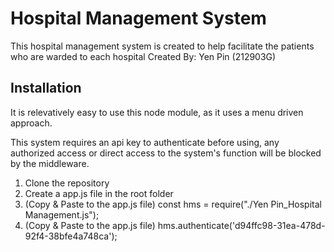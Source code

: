# Hospital Management System

This hospital management system is created to help facilitate the patients who are warded to each hospital
Created By: Yen Pin (212903G)

## Installation

It is relevatively easy to use this node module, as it uses a menu driven approach.

This system requires an api key to authenticate before using, any authorized access or direct access to the system's function will be blocked by the middleware.

1. Clone the repository
2. Create a app.js file in the root folder
3. (Copy & Paste to the app.js file) const hms = require("./Yen Pin_Hospital Management.js");
4. (Copy & Paste to the app.js file) hms.authenticate('d94ffc98-31ea-478d-92f4-38bfe4a748ca');